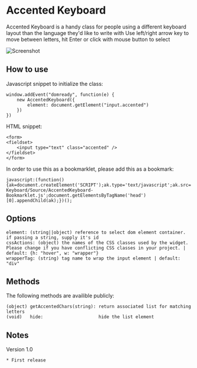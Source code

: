 Accented Keyboard
=================

Accented Keyboard is a handy class for people using a different keyboard layout than the language they'd like to write with
Use left/right arrow key to move between letters, hit Enter or click with mouse button to select


![Screenshot](http://23c.se/Accented-Keyboard/screenshot.png)

How to use
-----------------

Javascript snippet to initialize the class:

    window.addEvent("domready", function(e) {
        new AccentedKeyboard({
            element: document.getElement("input.accented")
        })
    })


HTML snippet:

	<form>
    <fieldset>
        <input type="text" class="accented" />
    </fieldset>
    </form>


In order to use this as a bookmarklet, please add this as a bookmark:

    javascript:(function(){ak=document.createElement('SCRIPT');ak.type='text/javascript';ak.src='http://23c.se/Accented-Keyboard/Source/AccentedKeyboard-Bookmarklet.js';document.getElementsByTagName('head')[0].appendChild(ak);})();


Options
-----------------

    element: (string||object) reference to select dom element container. if passing a string, supply it's id
    cssActions: (object) the names of the CSS classes used by the widget. Please change if you have conflicting CSS classes in your project. | default: {h: "hover", w: "wrapper"}
    wrapperTag: (string) tag name to wrap the input element | default: "div"


Methods
-----------------

The following methods are availible publicly:

    (object) getAccentedChars(string): return associated list for matching letters
    (void)   hide:                     hide the list element


Notes
-----------------

Version 1.0

	* First release
